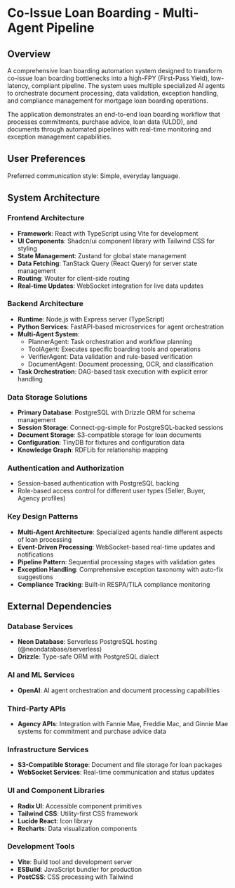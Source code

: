 # Co-Issue Loan Boarding - Multi-Agent Pipeline

## Overview

A comprehensive loan boarding automation system designed to transform co-issue loan boarding bottlenecks into a high-FPY (First-Pass Yield), low-latency, compliant pipeline. The system uses multiple specialized AI agents to orchestrate document processing, data validation, exception handling, and compliance management for mortgage loan boarding operations.

The application demonstrates an end-to-end loan boarding workflow that processes commitments, purchase advice, loan data (ULDD), and documents through automated pipelines with real-time monitoring and exception management capabilities.

## User Preferences

Preferred communication style: Simple, everyday language.

## System Architecture

### Frontend Architecture
- **Framework**: React with TypeScript using Vite for development
- **UI Components**: Shadcn/ui component library with Tailwind CSS for styling
- **State Management**: Zustand for global state management
- **Data Fetching**: TanStack Query (React Query) for server state management
- **Routing**: Wouter for client-side routing
- **Real-time Updates**: WebSocket integration for live data updates

### Backend Architecture
- **Runtime**: Node.js with Express server (TypeScript)
- **Python Services**: FastAPI-based microservices for agent orchestration
- **Multi-Agent System**: 
  - PlannerAgent: Task orchestration and workflow planning
  - ToolAgent: Executes specific boarding tools and operations
  - VerifierAgent: Data validation and rule-based verification
  - DocumentAgent: Document processing, OCR, and classification
- **Task Orchestration**: DAG-based task execution with explicit error handling

### Data Storage Solutions
- **Primary Database**: PostgreSQL with Drizzle ORM for schema management
- **Session Storage**: Connect-pg-simple for PostgreSQL-backed sessions
- **Document Storage**: S3-compatible storage for loan documents
- **Configuration**: TinyDB for fixtures and configuration data
- **Knowledge Graph**: RDFLib for relationship mapping

### Authentication and Authorization
- Session-based authentication with PostgreSQL backing
- Role-based access control for different user types (Seller, Buyer, Agency profiles)

### Key Design Patterns
- **Multi-Agent Architecture**: Specialized agents handle different aspects of loan processing
- **Event-Driven Processing**: WebSocket-based real-time updates and notifications
- **Pipeline Pattern**: Sequential processing stages with validation gates
- **Exception Handling**: Comprehensive exception taxonomy with auto-fix suggestions
- **Compliance Tracking**: Built-in RESPA/TILA compliance monitoring

## External Dependencies

### Database Services
- **Neon Database**: Serverless PostgreSQL hosting (@neondatabase/serverless)
- **Drizzle**: Type-safe ORM with PostgreSQL dialect

### AI and ML Services
- **OpenAI**: AI agent orchestration and document processing capabilities

### Third-Party APIs
- **Agency APIs**: Integration with Fannie Mae, Freddie Mac, and Ginnie Mae systems for commitment and purchase advice data

### Infrastructure Services
- **S3-Compatible Storage**: Document and file storage for loan packages
- **WebSocket Services**: Real-time communication and status updates

### UI and Component Libraries
- **Radix UI**: Accessible component primitives
- **Tailwind CSS**: Utility-first CSS framework
- **Lucide React**: Icon library
- **Recharts**: Data visualization components

### Development Tools
- **Vite**: Build tool and development server
- **ESBuild**: JavaScript bundler for production
- **PostCSS**: CSS processing with Tailwind